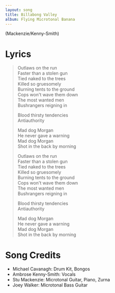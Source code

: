 ```yaml
---
layout: song
title: Billabong Valley
album: Flying Microtonal Banana
---
```


(Mackenzie/Kenny-Smith)

# Lyrics

> Outlaws on the run  
> Faster than a stolen gun  
> Tied naked to the trees  
> Killed so gruesomely  
> Burning tents to the ground  
> Cops won't wave them down  
> The most wanted men  
> Bushrangers reigning in  
>  
> Blood thirsty tendencies  
> Antiauthority  
>  
> Mad dog Morgan  
> He never gave a warning  
> Mad dog Morgan  
> Shot in the back by morning  
>  
> Outlaws on the run  
> Faster than a stolen gun  
> Tied naked to the trees  
> Killed so gruesomely  
> Burning tents to the ground  
> Cops won't wave them down  
> The most wanted men  
> Bushrangers reigning in  
>  
> Blood thirsty tendencies  
> Antiauthority  
>  
> Mad dog Morgan  
> He never gave a warning  
> Mad dog Morgan  
> Shot in the back by morning  

# Song Credits

* Michael Cavanagh: Drum Kit, Bongos
* Ambrose Kenny-Smith: Vocals
* Stu Mackenzie: Microtonal Guitar, Piano, Zurna
* Joey Walker: Microtonal Bass Guitar
